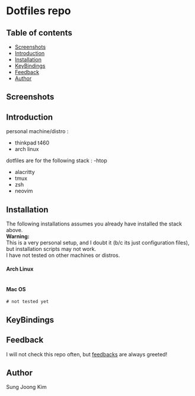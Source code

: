 # Dotfiles repo

## Table of contents
- [Screenshots](#screenshots)
- [Introduction](#introduction)
- [Installation](#installation)
- [KeyBindings](#keybindings)
- [Feedback](#feedback)
- [Author](#author)

## Screenshots 


## Introduction 
personal machine/distro : 
- thinkpad t460
- arch linux

dotfiles are for the following stack :
-htop
- alacritty
- tmux
- zsh
- neovim

## Installation
The following installations assumes you already have installed the stack above.  
**Warning:**   
This is a very personal setup, and I doubt it (b/c its just configuration files), but installation scripts may not work.   
I have not tested on other machines or distros.

#### Arch Linux
```
```

#### Mac OS
```
# not tested yet
```

## KeyBindings


## Feedback 
I will not check this repo often, but [feedbacks](https://github.com/SungJKK/.dotfiles/issues) are always greeted!

## Author
Sung Joong Kim



